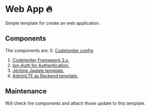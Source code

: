 # Web App :fire:
Simple template for create an web application.

## Components
The components are:
  0. [CodeIgniter config](https://github.com/satyakresna/codeigniter-config)
  1. [CodeIgniter Framework 3.x.](https://codeigniter.com/user_guide/)
  3. [Ion-Auth for Authentication.](http://benedmunds.com/ion_auth/)
  4. [Jérôme Jaglale template.](http://jeromejaglale.com/doc/php/codeigniter_template)
  5. [AdminLTE as Backend template.](https://almsaeedstudio.com/themes/AdminLTE/documentation/index.html)

## Maintenance
Will check the components and attach those update to this template.
